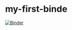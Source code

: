 # my-first-binde
[![Binder](https://mybinder.org/badge_logo.svg)](https://mybinder.org/v2/gh/ZarAgat/my-first-binde/HEAD)

